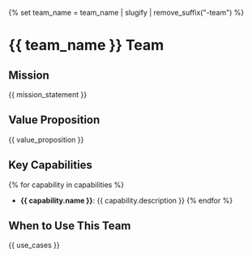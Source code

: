 {% set team_name = team_name | slugify | remove_suffix("-team") %}
# {{ team_name }} Team

## Mission

{{ mission_statement }}

## Value Proposition

{{ value_proposition }}

## Key Capabilities

{% for capability in capabilities %}
- **{{ capability.name }}**: {{ capability.description }}
{% endfor %}

## When to Use This Team

{{ use_cases }}